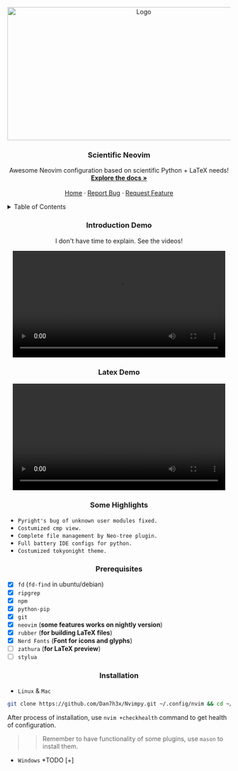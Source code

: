 <!-- LOGO -->
<br />
<div align="center">
    <a href="https://github.com/Dan7h3x/NvimPy">
    <img src="https://github.com/Dan7h3x/NvimPy/assets/123359596/a8db321e-10d5-4baf-b0a0-4fe74afdad23" alt="Logo" width="600" height="300">
    </a>

<h3 align="center"> Scientific Neovim </h3>

<p align="center">
    Awesome Neovim configuration based on scientific Python + LaTeX needs!
    <br />
    <a href="https://github.com/Dan7h3x/NvimPy/wiki"><strong>Explore the docs »</strong></a>
    <br />
    <br />
    <a href="https://github.com/Dan7h3x/NvimPy">Home</a>
    ·
    <a href="https://github.com/Dan7h3x/NvimPy/issues">Report Bug</a>
    ·
    <a href="https://github.com/Dan7h3x/NvimPy/issues">Request Feature</a>
  </p>

</div>

<!-- TABLE OF CONTENTS -->
<details>
  <summary>Table of Contents</summary>
  <ol>
    <li>
      <a href="#introduction">Introduction</a>
      <ul>
        <li><a href="#demo">Latex Demo</a></li>
      </ul>
    </li>
<li>
<a href="#some highlights"> Some highlights </a>
</li>
    <li>
      <a href="#getting-started">Getting Started</a>
      <ul>
        <li><a href="#prerequisites">Prerequisites</a></li>
        <li><a href="#installation">Installation</a></li>
      </ul>
    </li>
    </ol>
</details>

<!-- introduction -->

<h3 align="center"> Introduction Demo </h3>

<p align="center"> I don't have time to explain. See the videos! </p>

<!-- demo -->
<div align="center"><video width="480" src="https://github.com/Dan7h3x/NvimPy/assets/123359596/3bbe1d58-2f06-45b9-9939-310f3814b89d" controls> </video> </div>

<h3 align="center"> Latex Demo </h3>

<div align="center">
<video src="https://github.com/Dan7h3x/NvimPy/assets/123359596/243d9d68-ddf8-4c47-88e5-acdeb3969651" width="480"></video>
</div>

<h3 align="center"> Some Highlights </h3>

- `Pyright's bug of unknown user modules fixed.`
- `Costumized cmp view.`
- `Complete file management by Neo-tree plugin.`
- `Full battery IDE configs for python.`
- `Costumized tokyonight theme.`

<h3 align="center"> Prerequisites </h3>

- [x] `fd` (`fd-find` in ubuntu/debian)
- [x] `ripgrep`
- [x] `npm`
- [x] `python-pip`
- [x] `git`
- [x] `neovim` (**some features works on nightly version**)
- [x] `rubber` (**for building LaTeX files**)
- [x] `Nerd Fonts` (**Font for icons and glyphs**)
- [ ] `zathura` (**for LaTeX preview**)
- [ ] `stylua`

<h3 align="center"> Installation </h3>

- `Linux` & `Mac`

```sh
git clone https://github.com/Dan7h3x/Nvimpy.git ~/.config/nvim && cd ~/.config/nvim && rm -rf .git .Videos && cd ~ && nvim
```

After process of installation, use `nvim +checkhealth` command to get health of configuration.

> > Remember to have functionality of some plugins, use `mason` to install them.

- `Windows`
  <!-- #TODO -->
  \*TODO [+]
